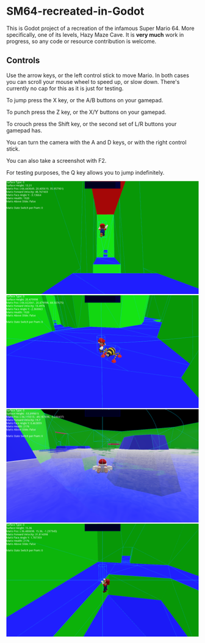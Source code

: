 # SM64-recreated-in-Godot



This is Godot project of a recreation of the infamous Super Mario 64. More specifically, one of its levels, Hazy Maze Cave. It is __very much__ work in progress, so any code or resource contribution is welcome.



## Controls

Use the arrow keys, or the left control stick to move Mario. In both cases you can scroll your mouse wheel to speed up, or slow down. There's currently no cap for this as it is just for testing.

To jump press the X key, or the A/B buttons on your gamepad.

To punch press the Z key, or the X/Y buttons on your gamepad.

To crouch press the Shift key, or the second set of L/R buttons your gamepad has.

You can turn the camera with the A and D keys, or with the right control stick.

You can also take a screenshot with F2.

For testing purposes, the Q key allows you to jump indefinitely.

![Screenshot4146222204](Screenshots/Screenshot4146222204.png)![Screenshot4103528208](Screenshots/Screenshot4103528208.png)![Screenshot4146222204](Screenshots/Screenshot3280913730.png)![Screenshot1079535570](Screenshots/Screenshot1079535570.png)
